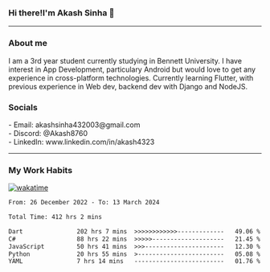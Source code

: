 <h3>Hi there!I'm Akash Sinha 👋</h3>

--- 

<h3>About me</h3>
I am a 3rd year student currently studying in Bennett University. I have interest in App Development, particulary Android but would love to get any experience in cross-platform technologies. Currently learning Flutter, with previous experience in Web dev, backend dev with Django and NodeJS.

<h3>Socials</h3>
 - Email: akashsinha432003@gmail.com<br>
 - Discord: @Akash8760<br>
 - LinkedIn: www.linkedin.com/in/akash4323<br>


---

<h3>My Work Habits</h3>

[![wakatime](https://wakatime.com/badge/user/938b2951-49cf-4810-9b9e-c17cde3d3343.svg)](https://wakatime.com/@938b2951-49cf-4810-9b9e-c17cde3d3343)

<!--START_SECTION:waka-->

```txt
From: 26 December 2022 - To: 13 March 2024

Total Time: 412 hrs 2 mins

Dart               202 hrs 7 mins  >>>>>>>>>>>>-------------   49.06 %
C#                 88 hrs 22 mins  >>>>>--------------------   21.45 %
JavaScript         50 hrs 41 mins  >>>----------------------   12.30 %
Python             20 hrs 55 mins  >------------------------   05.08 %
YAML               7 hrs 14 mins   -------------------------   01.76 %
```

<!--END_SECTION:waka-->

